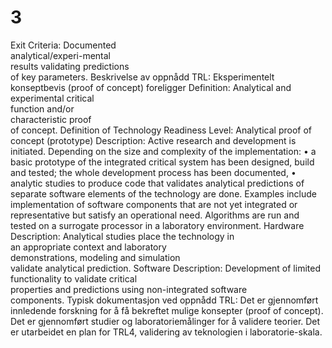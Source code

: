 # 3

Exit Criteria: Documented  
analytical/experi-mental  
results validating predictions  
of key parameters.
Beskrivelse av oppnådd TRL: Eksperimentelt konseptbevis (proof of concept) foreligger
Definition: Analytical and experimental critical  
function and/or  
characteristic proof  
of concept.
Definition of Technology Readiness Level: Analytical proof of concept (prototype)
Description: Active research and development is initiated. Depending on the size and complexity of the implementation: • a basic prototype of the integrated critical system has been designed, build and tested; the whole development process has been documented, • analytic studies to produce code that validates analytical predictions of separate software elements of the technology are done. Examples include implementation of software components that are not yet integrated or representative but satisfy an operational need. Algorithms are run and tested on a surrogate processor in a laboratory environment.
Hardware Description: Analytical studies place the technology in  
an appropriate context and laboratory  
demonstrations, modeling and simulation  
validate analytical prediction.
Software Description: Development of limited functionality to validate critical  
properties and predictions using non-integrated software  
components.
Typisk dokumentasjon ved oppnådd TRL: Det er gjennomført innledende forskning for å få bekreftet mulige konsepter (proof of concept). Det er gjennomført studier og laboratoriemålinger for å validere teorier. Det er utarbeidet en plan for TRL4, validering av teknologien i laboratorie-skala.